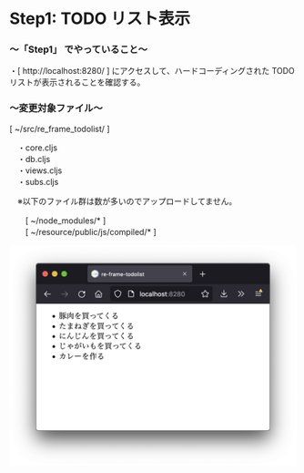 # Step1: TODO リスト表示

### 〜「Step1」 でやっていること〜

・[ http://localhost:8280/ ] にアクセスして、ハードコーディングされた TODO リストが表示されることを確認する。<br>

### 〜変更対象ファイル〜

[ ~/src/re_frame_todolist/ ]<br>

　・core.cljs<br>
　・db.cljs<br>
　・views.cljs<br>
　・subs.cljs<br>

　※以下のファイル群は数が多いのでアップロードしてません。<br>

　　[ ~/node_modules/* ]<br>
　　[ ~/resource/public/js/compiled/* ]<br>

![todo](https://github.com/gima326/re-frame-todolist/blob/main/readme_img/step1.png)
